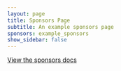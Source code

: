 ```yaml
---
layout: page
title: Sponsors Page
subtitle: An example sponsors page
sponsors: example_sponsors
show_sidebar: false
---
```


[View the sponsors docs](/bulma-clean-theme/docs/page-components/sponsors/)
